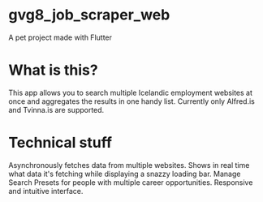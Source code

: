 # gvg8_job_scraper_web
A pet project made with Flutter

# What is this?
This app allows you to search multiple Icelandic employment websites at once and aggregates the results in one handy list. 
Currently only Alfred.is and Tvinna.is are supported. 

# Technical stuff
Asynchronously fetches data from multiple websites. 
Shows in real time what data it's fetching while displaying a snazzy loading bar. 
Manage Search Presets for people with multiple career opportunities. 
Responsive and intuitive interface. 
